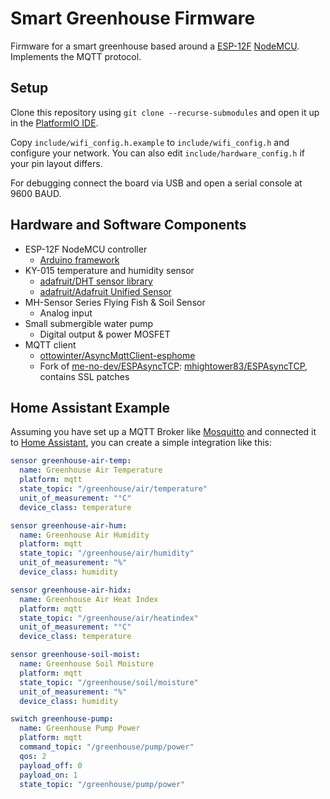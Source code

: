 # Smart Greenhouse Firmware
Firmware for a smart greenhouse based around a [ESP-12F](https://www.espressif.com/) [NodeMCU](https://www.nodemcu.com/index_en.html). Implements the MQTT protocol.

## Setup

Clone this repository using `git clone --recurse-submodules` and open it up in the [PlatformIO IDE](https://platformio.org/).

Copy `include/wifi_config.h.example` to `include/wifi_config.h` and configure your network. You can also edit `include/hardware_config.h` if your pin layout differs.

For debugging connect the board via USB and open a serial console at 9600 BAUD.

## Hardware and Software Components
 - ESP-12F NodeMCU controller
   - [Arduino framework](https://www.arduino.cc/)
 - KY-015 temperature and humidity sensor
   - [adafruit/DHT sensor library](https://platformio.org/lib/show/19/DHT%20sensor%20library)
   - [adafruit/Adafruit Unified Sensor](https://platformio.org/lib/show/31/Adafruit%20Unified%20Sensor)
 - MH-Sensor Series Flying Fish & Soil Sensor
   - Analog input
 - Small submergible water pump
   - Digital output & power MOSFET
 - MQTT client
   - [ottowinter/AsyncMqttClient-esphome](https://platformio.org/lib/show/6759/AsyncMqttClient-esphome)
   - Fork of [me-no-dev/ESPAsyncTCP](https://platformio.org/lib/show/305/ESPAsyncTCP): [mhightower83/ESPAsyncTCP](https://github.com/mhightower83/ESPAsyncTCP/tree/correct-ssl-_recv), contains SSL patches

## Home Assistant Example

Assuming you have set up a MQTT Broker like [Mosquitto](https://mosquitto.org/) and connected it to [Home Assistant](https://www.home-assistant.io/), you can create a simple integration like this:

```yaml
sensor greenhouse-air-temp:
  name: Greenhouse Air Temperature
  platform: mqtt
  state_topic: "/greenhouse/air/temperature"
  unit_of_measurement: "°C"
  device_class: temperature

sensor greenhouse-air-hum:
  name: Greenhouse Air Humidity
  platform: mqtt
  state_topic: "/greenhouse/air/humidity"
  unit_of_measurement: "%"
  device_class: humidity

sensor greenhouse-air-hidx:
  name: Greenhouse Air Heat Index
  platform: mqtt
  state_topic: "/greenhouse/air/heatindex"
  unit_of_measurement: "°C"
  device_class: temperature

sensor greenhouse-soil-moist:
  name: Greenhouse Soil Moisture
  platform: mqtt
  state_topic: "/greenhouse/soil/moisture"
  unit_of_measurement: "%"
  device_class: humidity

switch greenhouse-pump:
  name: Greenhouse Pump Power
  platform: mqtt
  command_topic: "/greenhouse/pump/power"
  qos: 2
  payload_off: 0
  payload_on: 1
  state_topic: "/greenhouse/pump/power"
```